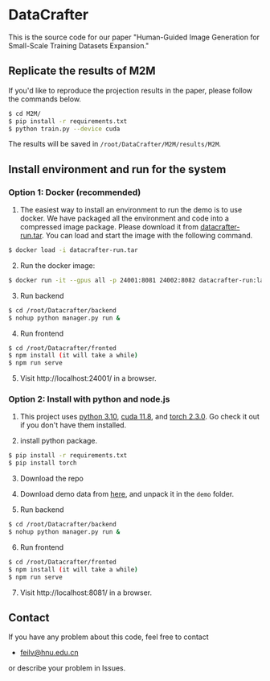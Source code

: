 # DataCrafter

This is the source code for our paper "Human-Guided Image Generation for Small-Scale Training Datasets Expansion."
## Replicate the results of M2M
If you'd like to reproduce the projection results in the paper, please follow the commands below.
```sh
$ cd M2M/
$ pip install -r requirements.txt
$ python train.py --device cuda
```
The results will be saved in ```/root/DataCrafter/M2M/results/M2M```.
## Install environment and run for the system

### Option 1: Docker (recommended)
1. The easiest way to install an environment to run the demo is to use docker. We have packaged all the environment and code into a compressed image package. Please download it from  [datacrafter-run.tar](https://drive.google.com/file/d/1-KQuDaHJ4JtRt-w98Qhw0cefX8iOIX0g/view?usp=drive_link). You can load and start the image with the following command.

```sh
$ docker load -i datacrafter-run.tar
```
2. Run the docker image:
   
```sh
$ docker run -it --gpus all -p 24001:8081 24002:8082 datacrafter-run:latest
```

3. Run backend

```sh
$ cd /root/Datacrafter/backend
$ nohup python manager.py run &
```

4. Run frontend

```sh
$ cd /root/Datacrafter/fronted
$ npm install (it will take a while)
$ npm run serve
```

5. Visit http://localhost:24001/ in a browser.



### Option 2: Install with python and node.js
1. This project uses [python 3.10](https://www.python.org/), [cuda 11.8](https://developer.nvidia.com/cuda-toolkit), and [torch 2.3.0](https://pytorch.org/). Go check it out if you don't have them installed.

2. install python package.
```sh
$ pip install -r requirements.txt
$ pip install torch
```
3. Download the repo

4. Download demo data from [here](https://drive.google.com/file/d/1se-uJddNTuUKAenlMDAu4dL99Xi-YjrT/view?usp=drive_link), and unpack it in the `demo` folder.

5. Run backend

```sh
$ cd /root/Datacrafter/backend
$ nohup python manager.py run &
```

6. Run frontend

```sh
$ cd /root/Datacrafter/fronted
$ npm install (it will take a while)
$ npm run serve
```

7. Visit http://localhost:8081/ in a browser.



## Contact
If you have any problem about this code, feel free to contact
- feilv@hnu.edu.cn

or describe your problem in Issues.
